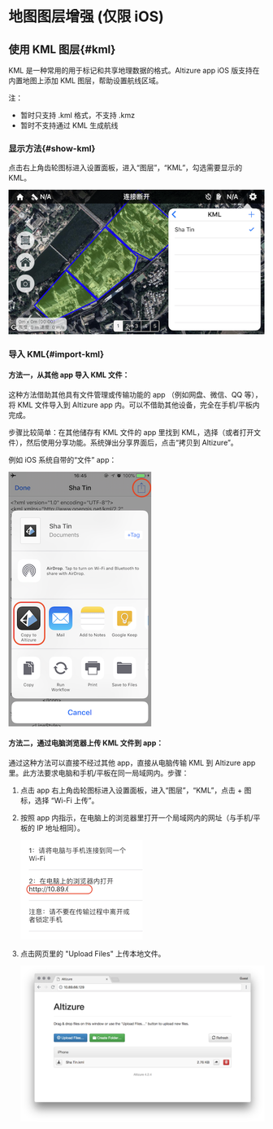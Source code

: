 # 地图图层增强 (仅限 iOS)

## 使用 KML 图层{#kml}

KML 是一种常用的用于标记和共享地理数据的格式。Altizure app iOS 版支持在内置地图上添加 KML 图层，帮助设置航线区域。

注：

* 暂时只支持 .kml 格式，不支持 .kmz
* 暂时不支持通过 KML 生成航线

### 显示方法{#show-kml}

点击右上角齿轮图标进入设置面板，进入“图层”，“KML”，勾选需要显示的 KML。

![显示 KML](../../assets/map-layers-kml-select-ios-cn.png)

### 导入 KML{#import-kml}

#### 方法一，从其他 app 导入 KML 文件：

这种方法借助其他具有文件管理或传输功能的 app （例如网盘、微信、QQ 等），将 KML 文件导入到 Altizure app 内。可以不借助其他设备，完全在手机/平板内完成。

步骤比较简单：在其他储存有 KML 文件的 app 里找到 KML，选择（或者打开文件），然后使用分享功能。系统弹出分享界面后，点击“拷贝到 Altizure”。

例如 iOS 系统自带的“文件” app：

![文件 app 内分享](../../assets/map-layers-kml-copyto.png)

#### 方法二，通过电脑浏览器上传 KML 文件到 app：

通过这种方法可以直接不经过其他 app，直接从电脑传输 KML 到 Altizure app 里。此方法要求电脑和手机/平板在同一局域网内。步骤：

1. 点击 app 右上角齿轮图标进入设置面板，进入“图层”，“KML”，点击 + 图标，选择 “Wi-Fi 上传”。

2. 按照 app 内指示，在电脑上的浏览器里打开一个局域网内的网址（与手机/平板的 IP 地址相同）。

    ![网页地址](../../assets/files-wifi-upload-inst-ios-cn.png)

3. 点击网页里的 "Upload Files" 上传本地文件。

    ![浏览器界面](../../assets/files-wifi-upload-browser-ios.png)
